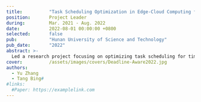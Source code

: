 ```yaml
---
title:          "Task Scheduling Optimization in Edge-Cloud Computing for Smart Factories "
position:       Project Leader
during:         Mar. 2021 - Aug. 2022
date:           2022-08-01 00:00:00 +0800
selected:       false
pub:            "Hunan University of Science and Technology"
pub_date:       "2022"
abstract: >-
  Led a research project focusing on optimizing task scheduling for time-sensitive tasks in cloud-edge collaborative environments. Developed a deadline-aware, dynamic scheduling algorithm, improving efficiency by 18%-25% and successfully implemented in Guangdong Mobile Company’s services.
cover:          /assets/images/covers/Deadline-Aware2022.jpg
authors:
  - Yu Zhang
  - Tang Bing#
#links:
  #Paper: https://examplelink.com
---
```

